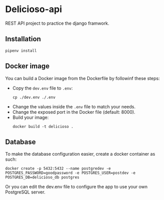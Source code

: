 # Delicioso-api
REST API project to practice the django framwork.

## Installation
```
pipenv install
```

## Docker image

You can build a Docker image from the Dockerfile by followinf these steps:
- Copy the `dev.env` file to `.env`:
    ```
    cp ./dev.env ./.env
    ```
- Change the values inside the `.env` file to match your needs.
- Change the exposed port in the Docker file (default: 8000).
- Build your image:
    ```
    docker build -t delicioso .
    ```

## Database
To make the database configuration easier, create a docker container as such:
```
docker create -p 5432:5432 --name postgredev -e POSTGRES_PASSWORD=goodpassword -e POSTGRES_USER=postdev -e POSTGRES_DB=delicioso_db postgres
```

Or you can edit the dev.env file to configure the app to use your own PostgreSQL server.
